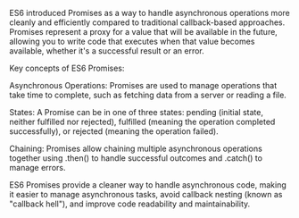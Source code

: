 ES6 introduced Promises as a way to handle asynchronous operations more cleanly and efficiently compared to traditional callback-based approaches. Promises represent a proxy for a value that will be available in the future, allowing you to write code that executes when that value becomes available, whether it's a successful result or an error.

Key concepts of ES6 Promises:

Asynchronous Operations: Promises are used to manage operations that take time to complete, such as fetching data from a server or reading a file.

States: A Promise can be in one of three states: pending (initial state, neither fulfilled nor rejected), fulfilled (meaning the operation completed successfully), or rejected (meaning the operation failed).

Chaining: Promises allow chaining multiple asynchronous operations together using .then() to handle successful outcomes and .catch() to manage errors.

ES6 Promises provide a cleaner way to handle asynchronous code, making it easier to manage asynchronous tasks, avoid callback nesting (known as "callback hell"), and improve code readability and maintainability.

